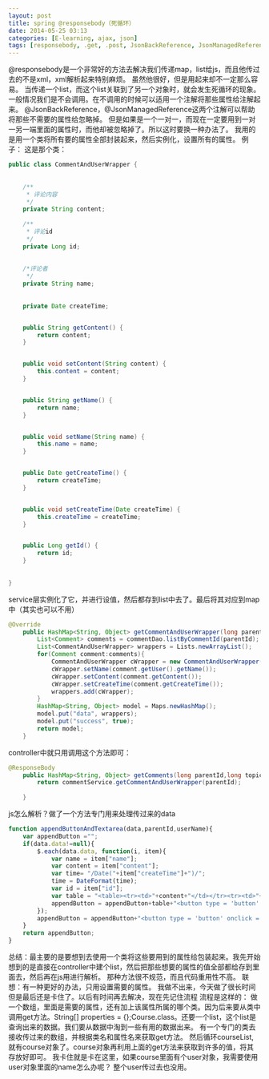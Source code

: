 ```yaml
---
layout: post
title: spring @responsebody（死循环）
date: 2014-05-25 03:13
categories: [E-learning, ajax, json]
tags: [responsebody, .get, .post, JsonBackReference, JsonManagedReference]
---
```

@responsebody是一个非常好的方法去解决我们传递map，list给js，而且他传过去的不是xml，xml解析起来特别麻烦。
虽然他很好，但是用起来却不一定那么容易。
当传递一个list，而这个list关联到了另一个对象时，就会发生死循环的现象。一般情况我们是不会调用。在不调用的时候可以适用一个注解将那些属性给注解起来。
@JsonBackReference，@JsonManagedReference这两个注解可以帮助将那些不需要的属性给忽略掉。
但是如果是一个一对一，而现在一定要用到一对一另一端里面的属性时，而他却被忽略掉了。所以这时要换一种办法了。
我用的是用一个类将所有要的属性全部封装起来，然后实例化，设置所有的属性。
例子：
这是那个类：


```java
public class CommentAndUserWrapper {
	
	
	/**
	 * 评论内容
	 */
	private String content;
	
	/**
	 * 评论id
	 */
	private Long id;
	
	
	/*评论者
	 */
	private String name;
	
	
	private Date createTime;


	public String getContent() {
		return content;
	}


	public void setContent(String content) {
		this.content = content;
	}


	public String getName() {
		return name;
	}


	public void setName(String name) {
		this.name = name;
	}


	public Date getCreateTime() {
		return createTime;
	}


	public void setCreateTime(Date createTime) {
		this.createTime = createTime;
	}


	public Long getId() {
		return id;
	}
	
	
}

```

service层实例化了它，并进行设值，然后都存到list中去了。最后将其对应到map中（其实也可以不用）

```java
@Override
	public HashMap<String, Object> getCommentAndUserWrapper(long parentId) {
		List<Comment> comments = commentDao.listByCommentId(parentId);
		List<CommentAndUserWrapper> wrappers = Lists.newArrayList();
		for(Comment comment:comments){
			CommentAndUserWrapper cWrapper = new CommentAndUserWrapper();
			cWrapper.setName(comment.getUser().getName());
			cWrapper.setContent(comment.getContent());
			cWrapper.setCreateTime(comment.getCreateTime());
			wrappers.add(cWrapper);
		}
		HashMap<String, Object> model = Maps.newHashMap();
		model.put("data", wrappers);
		model.put("success", true);
		return model;
	}
```

controller中就只用调用这个方法即可：

```java
@ResponseBody
	public HashMap<String, Object> getComments(long parentId,long topicId,HttpServletResponse response,JsonConfig jsonConfig){
		return commentService.getCommentAndUserWrapper(parentId);
		
	}
```

js怎么解析？做了一个方法专门用来处理传过来的data


```javascript
function appendButtonAndTextarea(data,parentId,userName){
	var appendButton ="";
	if(data.data!=null){
		$.each(data.data, function(i, item){
			var name = item["name"];
			var content = item["content"];
			var time= "/Date("+item["createTime"]+")/";
			time = DateFormat(time);
			var id = item["id"];
			var table = "<table><tr><td>"+content+"</td></tr><tr><td>"+time+"</td></tr></table>";
			appendButton = appendButton+table+"<button type = 'button' id = 'toAddCommentId' onclick = 'replaceFrom("+parentId+",\""+name+"\""+")'>回复</button>";
		});
		appendButton = appendButton+"<button type = 'button' onclick = 'replaceFrom("+parentId+","+"\""+userName+"\""+")'>我也说一句</button>";
	}
	return appendButton;
}
```
总结：最主要的是要想到去使用一个类将这些要用到的属性给包装起来。我先开始想到的是直接在controller中建个list，然后把那些想要的属性的值全部都给存到里面去，然后再在js用进行解析。
那种方法很不规范，而且代码重用性不高。
联想：有一种更好的办法，只用设置需要的属性。
我做不出来，今天做了很长时间但是最后还是卡住了。以后有时间再去解决，现在先记住流程
流程是这样的：
做一个数组，里面是需要的属性，还有加上该属性所属的哪个类。因为后来要从类中调用get方法。String[] properties = {};Course.class。还要一个list，这个list是查询出来的数据。我们要从数据中淘到一些有用的数据出来。
有一个专门的类去接收传过来的数组，并根据类名和属性名来获取get方法。
然后循环courseList,就有course对象了。course对象再利用上面的get方法来获取到许多的值，将其存放好即可。
我卡住就是卡在这里，如果course里面有个user对象，我需要使用user对象里面的name怎么办呢？
整个user传过去也没用。




